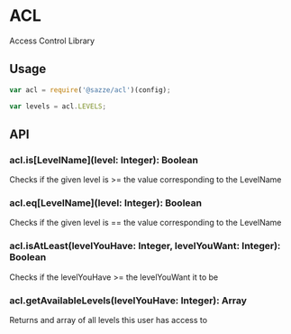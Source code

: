 # ACL
Access Control Library

## Usage

```js
var acl = require('@sazze/acl')(config);

var levels = acl.LEVELS;
```

## API

### acl.is[LevelName](level: Integer): Boolean
Checks if the given level is >= the value corresponding to the LevelName

### acl.eq[LevelName](level: Integer): Boolean
Checks if the given level is == the value corresponding to the LevelName

### acl.isAtLeast(levelYouHave: Integer, levelYouWant: Integer): Boolean
Checks if the levelYouHave >= the levelYouWant it to be

### acl.getAvailableLevels(levelYouHave: Integer): Array
Returns and array of all levels this user has access to